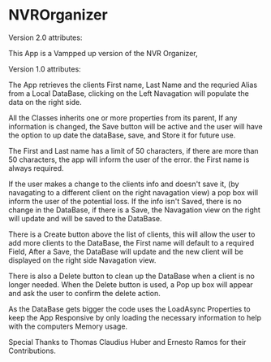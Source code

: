 # NVROrganizer

Version 2.0 attributes:

This App is a Vampped up version of the NVR Organizer,





Version 1.0 attributes:

The App retrieves the clients First name, Last Name and the requried Alias from a Local DataBase, clicking on the Left Navagation will populate the data on the right side.

All the Classes inherits one or more properties from its parent, If any information is changed, the Save button will be active and the user will have the option to
up date the dataBase, save, and Store it for future use. 

The First and Last name has a limit of 50 characters, if there are more than 50 characters, the app will inform the user of the error. the First name is always required.

If the user makes a change to the clients info and doesn't save it, (by navagating to a different client on the right navagation view) a pop box will inform the user of 
the potential loss. If the info isn't Saved, there is no change in the DataBase, if there is a Save, the Navagation view on the right will update and will be saved to the
DataBase.

There is a Create button above the list of clients, this will allow the user to add more clients to the DataBase, the First name will default to a required Field, After a 
Save, the DataBase will update and the new client will be displayed on the right side Navagation view.

There is also a Delete button to clean up the DataBase when a client is no longer needed. When the Delete button is used, a Pop up box will appear and ask the user to
confirm the delete action.

As the DataBase gets bigger the code uses the LoadAsync Properties to keep the App Responsive by only loading the necessary information to help with the 
computers Memory usage.

Special Thanks to Thomas Claudius Huber and Ernesto Ramos for their Contributions.
